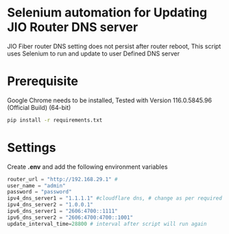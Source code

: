 # Selenium automation for Updating JIO Router DNS server
JIO Fiber router DNS setting does not persist after router reboot, This script uses Selenium to run and update to user Defined DNS server

# Prerequisite
Google Chrome needs to be installed, Tested with Version 116.0.5845.96 (Official Build) (64-bit)
```BASH
pip install -r requirements.txt
```
# Settings

Create **.env** and add the following environment variables
```python
router_url = "http://192.168.29.1" #
user_name = "admin"
password = "password"
ipv4_dns_server1 = "1.1.1.1" #cloudflare dns, # change as per required
ipv4_dns_server2 = "1.0.0.1"
ipv6_dns_server1 = "2606:4700::1111"
ipv6_dns_server2 = "2606:4700:4700::1001"
update_interval_time=28800 # interval after script will run again
```


